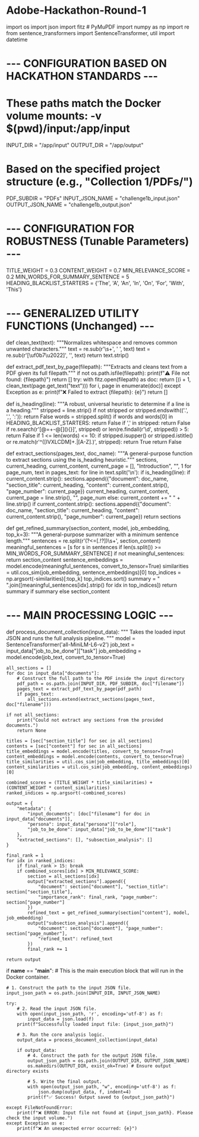 # Adobe-Hackathon-Round-1

import os
import json
import fitz  # PyMuPDF
import numpy as np
import re
from sentence_transformers import SentenceTransformer, util
import datetime

# --- CONFIGURATION BASED ON HACKATHON STANDARDS ---
# These paths match the Docker volume mounts: -v $(pwd)/input:/app/input
INPUT_DIR = "/app/input"
OUTPUT_DIR = "/app/output"

# Based on the specified project structure (e.g., "Collection 1/PDFs/")
PDF_SUBDIR = "PDFs" 
INPUT_JSON_NAME = "challenge1b_input.json"
OUTPUT_JSON_NAME = "challenge1b_output.json"

# --- CONFIGURATION FOR ROBUSTNESS (Tunable Parameters) ---
TITLE_WEIGHT = 0.3
CONTENT_WEIGHT = 0.7
MIN_RELEVANCE_SCORE = 0.2
MIN_WORDS_FOR_SUMMARY_SENTENCE = 5
HEADING_BLACKLIST_STARTERS = {'The', 'A', 'An', 'In', 'On', 'For', 'With', 'This'}


# --- GENERALIZED UTILITY FUNCTIONS (Unchanged) ---

def clean_text(text):
    """Normalizes whitespace and removes common unwanted characters."""
    text = re.sub(r'\s+', ' ', text)
    text = re.sub(r'[\uf0b7\u2022]', '', text)
    return text.strip()

def extract_pdf_text_by_page(filepath):
    """Extracts and cleans text from a PDF given its full filepath."""
    if not os.path.isfile(filepath):
        print(f"⚠️ File not found: {filepath}")
        return []
    try:
        with fitz.open(filepath) as doc:
            return [(i + 1, clean_text(page.get_text("text"))) for i, page in enumerate(doc)]
    except Exception as e:
        print(f"❌ Failed to extract {filepath}: {e}")
        return []

def is_heading(line):
    """A robust, universal heuristic to determine if a line is a heading."""
    stripped = line.strip()
    if not stripped or stripped.endswith(('.', ',', ':')):
        return False
    words = stripped.split()
    if words and words[0] in HEADING_BLACKLIST_STARTERS:
        return False
    if ',' in stripped:
        return False
    if re.search(r'[@=+\-@\[\](){}]', stripped) or len(re.findall(r'\d', stripped)) > 5:
        return False
    if 1 <= len(words) <= 10:
        if stripped.isupper() or stripped.istitle() or re.match(r'^([IVXLCDM]+\.|[A-Z]\.)', stripped):
            return True
    return False

def extract_sections(pages_text, doc_name):
    """A general-purpose function to extract sections using the is_heading heuristic."""
    sections, current_heading, current_content, current_page = [], "Introduction", "", 1
    for page_num, text in pages_text:
        for line in text.split('\n'):
            if is_heading(line):
                if current_content.strip():
                    sections.append({"document": doc_name, "section_title": current_heading, "content": current_content.strip(), "page_number": current_page})
                current_heading, current_content, current_page = line.strip(), "", page_num
            else:
                current_content += " " + line.strip()
    if current_content.strip():
        sections.append({"document": doc_name, "section_title": current_heading, "content": current_content.strip(), "page_number": current_page})
    return sections

def get_refined_summary(section_content, model, job_embedding, top_k=3):
    """A general-purpose summarizer with a minimum sentence length."""
    sentences = re.split(r'(?<=[.!?])\s+', section_content)
    meaningful_sentences = [s for s in sentences if len(s.split()) >= MIN_WORDS_FOR_SUMMARY_SENTENCE]
    if not meaningful_sentences:
        return section_content
    sentence_embeddings = model.encode(meaningful_sentences, convert_to_tensor=True)
    similarities = util.cos_sim(job_embedding, sentence_embeddings)[0]
    top_indices = np.argsort(-similarities)[:top_k]
    top_indices.sort()
    summary = " ".join([meaningful_sentences[idx].strip() for idx in top_indices])
    return summary if summary else section_content


# --- MAIN PROCESSING LOGIC ---

def process_document_collection(input_data):
    """
    Takes the loaded input JSON and runs the full analysis pipeline.
    """
    model = SentenceTransformer('all-MiniLM-L6-v2')
    job_text = input_data["job_to_be_done"]["task"]
    job_embedding = model.encode(job_text, convert_to_tensor=True)

    all_sections = []
    for doc in input_data["documents"]:
        # Construct the full path to the PDF inside the input directory
        pdf_path = os.path.join(INPUT_DIR, PDF_SUBDIR, doc["filename"])
        pages_text = extract_pdf_text_by_page(pdf_path)
        if pages_text:
            all_sections.extend(extract_sections(pages_text, doc["filename"]))
    
    if not all_sections:
        print("Could not extract any sections from the provided documents.")
        return None

    titles = [sec["section_title"] for sec in all_sections]
    contents = [sec["content"] for sec in all_sections]
    title_embeddings = model.encode(titles, convert_to_tensor=True)
    content_embeddings = model.encode(contents, convert_to_tensor=True)
    title_similarities = util.cos_sim(job_embedding, title_embeddings)[0]
    content_similarities = util.cos_sim(job_embedding, content_embeddings)[0]

    combined_scores = (TITLE_WEIGHT * title_similarities) + (CONTENT_WEIGHT * content_similarities)
    ranked_indices = np.argsort(-combined_scores)

    output = {
        "metadata": {
            "input_documents": [doc["filename"] for doc in input_data["documents"]],
            "persona": input_data["persona"]["role"],
            "job_to_be_done": input_data["job_to_be_done"]["task"]
        },
        "extracted_sections": [], "subsection_analysis": []
    }

    final_rank = 1
    for idx in ranked_indices:
        if final_rank > 15: break
        if combined_scores[idx] > MIN_RELEVANCE_SCORE:
            section = all_sections[idx]
            output["extracted_sections"].append({
                "document": section["document"], "section_title": section["section_title"],
                "importance_rank": final_rank, "page_number": section["page_number"]
            })
            refined_text = get_refined_summary(section["content"], model, job_embedding)
            output["subsection_analysis"].append({
                "document": section["document"], "page_number": section["page_number"],
                "refined_text": refined_text
            })
            final_rank += 1
            
    return output

if __name__ == "__main__":
    # This is the main execution block that will run in the Docker container.
    
    # 1. Construct the path to the input JSON file.
    input_json_path = os.path.join(INPUT_DIR, INPUT_JSON_NAME)
    
    try:
        # 2. Read the input JSON file.
        with open(input_json_path, 'r', encoding='utf-8') as f:
            input_data = json.load(f)
        print(f"Successfully loaded input file: {input_json_path}")
        
        # 3. Run the core analysis logic.
        output_data = process_document_collection(input_data)
        
        if output_data:
            # 4. Construct the path for the output JSON file.
            output_json_path = os.path.join(OUTPUT_DIR, OUTPUT_JSON_NAME)
            os.makedirs(OUTPUT_DIR, exist_ok=True) # Ensure output directory exists

            # 5. Write the final output.
            with open(output_json_path, "w", encoding='utf-8') as f:
                json.dump(output_data, f, indent=4)
            print(f"✅ Success! Output saved to {output_json_path}")
            
    except FileNotFoundError:
        print(f"❌ ERROR: Input file not found at {input_json_path}. Please check the input volume.")
    except Exception as e:
        print(f"❌ An unexpected error occurred: {e}")